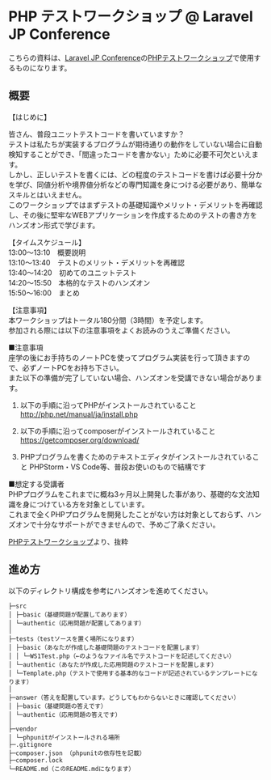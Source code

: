 # PHP テストワークショップ @ Laravel JP Conference

こちらの資料は、[Laravel JP Conference](https://conference2019.laravel.jp/)の[PHPテストワークショップ](https://fortee.jp/laravel-jp-conference-2019/proposal/f3964b26-c9db-4ee5-abee-c9b0ea51db7f)で使用するものになります。

## 概要

【はじめに】

皆さん、普段ユニットテストコードを書いていますか？  
テストは私たちが実装するプログラムが期待通りの動作をしていない場合に自動検知することができ、「間違ったコードを書かない」ために必要不可欠といえます。  
しかし、正しいテストを書くには、どの程度のテストコードを書けば必要十分かを学び、同値分析や境界値分析などの専門知識を身につける必要があり、簡単なスキルとはいえません。  
このワークショップではまずテストの基礎知識やメリット・デメリットを再確認し、その後に堅牢なWEBアプリケーションを作成するためのテストの書き方をハンズオン形式で学びます。  

【タイムスケジュール】  
13:00～13:10　概要説明  
13:10～13:40　テストのメリット・デメリットを再確認  
13:40～14:20　初めてのユニットテスト  
14:20～15:50　本格的なテストのハンズオン  
15:50～16:00　まとめ  

【注意事項】  
本ワークショップはトータル180分間（3時間）を予定します。  
参加される際には以下の注意事項をよくお読みのうえご準備ください。  

■注意事項  
座学の後にお手持ちのノートPCを使ってプログラム実装を行って頂きますので、必ずノートPCをお持ち下さい。  
また以下の準備が完了していない場合、ハンズオンを受講できない場合があります。  

1. 以下の手順に沿ってPHPがインストールされていること
http://php.net/manual/ja/install.php

2. 以下の手順に沿ってcomposerがインストールされていること
https://getcomposer.org/download/

3. PHPプログラムを書くためのテキストエディタがインストールされていること
PHPStorm・VS Code等、普段お使いのもので結構です

■想定する受講者  
PHPプログラムをこれまでに概ね3ヶ月以上開発した事があり、基礎的な文法知識を身につけている方を対象としています。  
これまで全くPHPプログラムを開発したことがない方は対象としておらず、ハンズオンで十分なサポートができませんので、予めご了承ください。  

[PHPテストワークショップ](https://fortee.jp/laravel-jp-conference-2019/proposal/f3964b26-c9db-4ee5-abee-c9b0ea51db7f)より、抜粋

## 進め方  
以下のディレクトリ構成を参考にハンズオンを進めてください。

```
├─src
│ ├─basic（基礎問題が配置してあります）
│ └─authentic（応用問題が配置してあります）
│ 
├─tests（testソースを置く場所になります）
│ ├─basic（あなたが作成した基礎問題のテストコードを配置します）
│ │ └─WS1Test.php（←のようなファイル名でテストコードを記述してください）
│ └─authentic（あなたが作成した応用問題のテストコードを配置します）
│ └─Template.php（テストで使用する基本的なコードが記述されているテンプレートになります）
│ 
├─answer（答えを配置しています。どうしてもわからないときに確認してください）
│ ├─basic（基礎問題の答えです）
│ └─authentic（応用問題の答えです）
│ 
├─vendor
│ └─phpunitがインストールされる場所
├─.gitignore
├─composer.json （phpunitの依存性を記載）
├─composer.lock
└─README.md（このREADME.mdになります）
```

